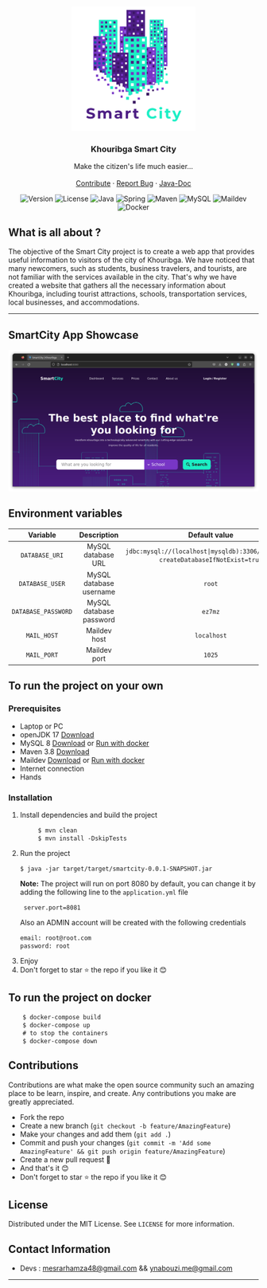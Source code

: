 <div align="center" id="top">
  <a href="">
    <img src="./doc/assets/SmartCityLogo.png" alt="Logo" width="250px">
  </a>

  <h3 align="center">Khouribga Smart City</h3>

  <p align="center">
    Make the citizen's life much easier...
    <br />
    <br />
    <a href="#contribute">Contribute</a>
    ·
    <a href="https://github.com/ez7mz/smartcity/issues">Report Bug</a>
    ·
    <a href="https://ez7mz.github.io/smartcity/doc/java-doc/">Java-Doc</a>
  </p>

  ![Version](https://img.shields.io/badge/version-1.0-purple.svg)
  ![License](https://img.shields.io/badge/license-MIT-purple.svg)
  ![Java](https://img.shields.io/badge/java-17-purple.svg)
  ![Spring](https://img.shields.io/badge/spring-2.7.10-purple.svg)
  ![Maven](https://img.shields.io/badge/maven-3.8.2-purple.svg)
  ![MySQL](https://img.shields.io/badge/mysql-8-purple.svg)
  ![Maildev](https://img.shields.io/badge/maildev-1.1.0-purple.svg)
  ![Docker](https://img.shields.io/badge/docker-20.10.8-purple.svg)

</div>

## What is all about ?
The objective of the Smart City project is to create a web app that provides useful information to visitors of the city of Khouribga. We have noticed that many newcomers, such as students, business travelers, and tourists, are not familiar with the services available in the city. That's why we have created a website that gathers all the necessary information about Khouribga, including tourist attractions, schools, transportation services, local businesses, and accommodations.

---

## SmartCity App Showcase

<img src="./doc/assets/app-showcase.png">

## Environment variables
| Variable | Description | Default value |
| :---: | :---: | :---: |
| `DATABASE_URI` | MySQL database URL | `jdbc:mysql://(localhost\|mysqldb):3306/smartcity?createDatabaseIfNotExist=true` |
| `DATABASE_USER` | MySQL database username | `root` |
| `DATABASE_PASSWORD` | MySQL database password | `ez7mz` |
| `MAIL_HOST` | Maildev host | `localhost` | `maildev` |
| `MAIL_PORT` | Maildev port | `1025` |

## To run the project on your own
### Prerequisites
- Laptop or PC
- openJDK 17 [Download](https://jdk.java.net/17/)
- MySQL 8 [Download](https://dev.mysql.com/downloads/mysql/) or [Run with docker](https://hub.docker.com/_/mysql)
- Maven 3.8 [Download](https://maven.apache.org/download.cgi)
- Maildev [Download](https://maildev.github.io/maildev/) or [Run with docker](https://hub.docker.com/r/maildev/maildev)
- Internet connection
- Hands

### Installation

1. Install dependencies and build the project
   ```shell
        $ mvn clean
        $ mvn install -DskipTests
    ```
2. Run the project
   ```shell
   $ java -jar target/target/smartcity-0.0.1-SNAPSHOT.jar
   ```
   **Note:** The project will run on port 8080 by default, you can change it by adding the following line to the `application.yml` file
   ```properties
    server.port=8081
    ```
    Also an ADMIN account will be created with the following credentials
    ```properties
    email: root@root.com
    password: root
    ```
3. Enjoy
4. Don't forget to star ⭐ the repo if you like it 😊

## To run the project on docker
```shell
	$ docker-compose build
	$ docker-compose up
    # to stop the containers
    $ docker-compose down
```

<h2 id="contribute">Contributions</h2>

Contributions are what make the open source community such an amazing place to be learn, inspire, and create. Any contributions you make are greatly appreciated.

- Fork the repo
- Create a new branch (`git checkout -b feature/AmazingFeature`)
- Make your changes and add them (`git add .`)
- Commit and push your changes (`git commit -m 'Add some AmazingFeature' && git push origin feature/AmazingFeature`)
- Create a new pull request 🤩
- And that's it 😊
- Don't forget to star ⭐ the repo if you like it 😊

## License

Distributed under the MIT License. See `LICENSE` for more information.

## Contact Information

- Devs : mesrarhamza48@gmail.com && ynabouzi.me@gmail.com
---